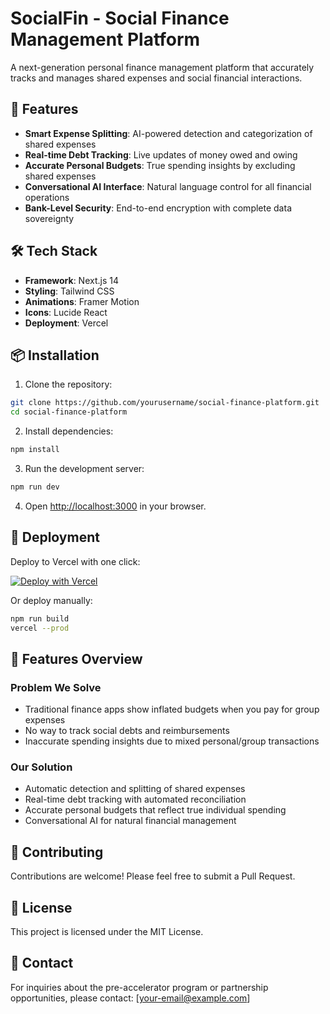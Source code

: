# SocialFin - Social Finance Management Platform

A next-generation personal finance management platform that accurately tracks and manages shared expenses and social financial interactions.

## 🚀 Features

- **Smart Expense Splitting**: AI-powered detection and categorization of shared expenses
- **Real-time Debt Tracking**: Live updates of money owed and owing
- **Accurate Personal Budgets**: True spending insights by excluding shared expenses
- **Conversational AI Interface**: Natural language control for all financial operations
- **Bank-Level Security**: End-to-end encryption with complete data sovereignty

## 🛠️ Tech Stack

- **Framework**: Next.js 14
- **Styling**: Tailwind CSS
- **Animations**: Framer Motion
- **Icons**: Lucide React
- **Deployment**: Vercel

## 📦 Installation

1. Clone the repository:
```bash
git clone https://github.com/yourusername/social-finance-platform.git
cd social-finance-platform
```

2. Install dependencies:
```bash
npm install
```

3. Run the development server:
```bash
npm run dev
```

4. Open [http://localhost:3000](http://localhost:3000) in your browser.

## 🚀 Deployment

Deploy to Vercel with one click:

[![Deploy with Vercel](https://vercel.com/button)](https://vercel.com/new/clone?repository-url=https://github.com/yourusername/social-finance-platform)

Or deploy manually:

```bash
npm run build
vercel --prod
```

## 📱 Features Overview

### Problem We Solve
- Traditional finance apps show inflated budgets when you pay for group expenses
- No way to track social debts and reimbursements
- Inaccurate spending insights due to mixed personal/group transactions

### Our Solution
- Automatic detection and splitting of shared expenses
- Real-time debt tracking with automated reconciliation
- Accurate personal budgets that reflect true individual spending
- Conversational AI for natural financial management

## 🤝 Contributing

Contributions are welcome! Please feel free to submit a Pull Request.

## 📄 License

This project is licensed under the MIT License.

## 📧 Contact

For inquiries about the pre-accelerator program or partnership opportunities, please contact: [your-email@example.com]